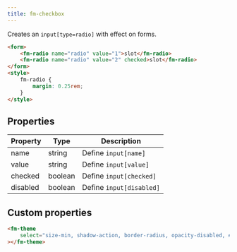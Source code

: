```yaml
---
title: fm-checkbox
---
```


Creates an `input[type=radio]` with effect on forms.

```html preview
<form>
    <fm-radio name="radio" value="1">slot</fm-radio>
    <fm-radio name="radio" value="2" checked>slot</fm-radio>
</form>
<style>
    fm-radio {
        margin: 0.25rem;
    }
</style>
```

## Properties

| Property | Type    | Description              |
| -------- | ------- | ------------------------ |
| name     | string  | Define `input[name]`     |
| value    | string  | Define `input[value]`    |
| checked  | boolean | Define `input[checked]`  |
| disabled | boolean | Define `input[disabled]` |

## Custom properties

```html inject
<fm-theme
    select="size-min, shadow-action, border-radius, opacity-disabled, #colors-checkbox"
></fm-theme>
```
